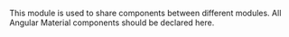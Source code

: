 This module is used to share components between different modules. All Angular Material components should be declared here.
